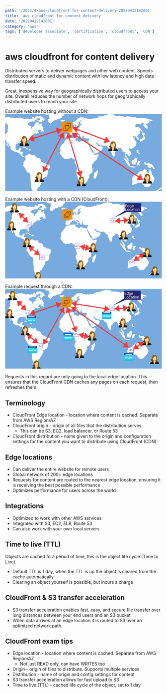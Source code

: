 ```yaml
---
path: '/2022/4/aws-cloudfront-for-content-delivery-20220412142801'
title: 'aws cloudfront for content delivery'
date: '20220412142801'
category: 'aws'
tags: ['developer associate', 'certification', 'cloudfront', 'CDN']
---
```


# aws cloudfront for content delivery
Distributed servers to deliver webpages and other web content. Speeds distribution
of static and dynamic content with low latency and high data transfer speed.

Great, inexpensive way for geographically distributed users to access your site.
Overall reduces the number of network hops for geographically distributed users to
reach your site.

Example website hosting without a CDN:
![Global map with users across the world reaching a website host](./20220412142930-img-1.png)

Example website hosting with a CDN (CloudFront):
![CloudFront edge locations distributed](./20220412143000-img-2.png)

Example request through a CDN:
![Shows caching of requests from CloudFront](./20220412143052-img-3.png)

Requests in this regard are only going to the local edge location. This ensures that
the CloudFront CDN caches any pages on each request, then refreshes them.

## Terminology
* CloudFront Edge location - location where content is cached. Separate from AWS Region/AZ
* CloudFront origin - origin of all files that the distribution serves.
    * This can be S3, EC2, load balancer, or Route 53
* CloudFront distribution - name given to the origin and configuration settings for the
content you want to distribute using CloudFront (CDN)

## Edge locations
* Can deliver the entire website for remote users
* Global network of 200+ edge locations
* Requests for content are routed to the nearest edge location, ensuring it is receiving
the best possible performance
* Optimizes performance for users across the world

## Integrations
* Optimized to work with other AWS services
* Integrated with S3, EC2, ELB, Route 53
* Can also work with your own local servers

## Time to live (TTL)
Objects are cached fora period of time, this is the object life cycle (Time to Live).
* Default TTL is 1 day, when the TTL is up the object is cleared from the cache automatically
* Clearing an object yourself is possible, but incurs a charge

## CloudFront & S3 transfer acceleration
* S3 transfer acceleration enables fast, easy, and secure file transfer over long
distances between your end users and an S3 bucket
* When data arrives at an edge location it is routed to S3 over an optimized network path

## CloudFront exam tips
* Edge location - location where content is cached. Separate from AWS Region/AZ
    * Not just READ only, can have WRITES too
* Origin - origin of files to distribute. Supports multiple services
* Distribution - name of origin and config settings for content
* S3 transfer acceleration allows for fast upload to S3
* Time to live (TTL) - cached life cycle of the object, set to 1 day

